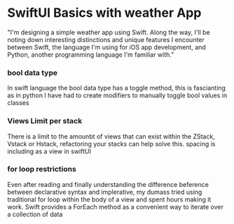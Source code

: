 <h1> SwiftUI Basics with weather App </h1>

<p> "I'm designing a simple weather app using Swift. Along the way, I'll be noting down interesting distinctions and unique features I encounter between Swift, the language I'm using for iOS app development, and Python, another programming language I'm familiar with." </p>

<h3> bool data type</h3>
<p> In swift language the bool data type has a toggle method, this is fascianting as in python I have had to create modifiers to manually toggle bool values in classes</p>

<h3> Views Limit per stack</h3>
<p> There is a limit to the amounbt of views that can exist within the ZStack, Vstack or Hstack, refactoring your stacks can help solve this. spacing is including as a view in swiftUI</p>

<h3> for loop restrictions </h3>
<p> Even after reading and finally understanding the difference beference between declarative syntax and implerative, my dumass tried using traditional for loop within the body of a view and spent hours making it work. Swift provides a ForEach method as a convenient way to iterate over a collection of data </p>
